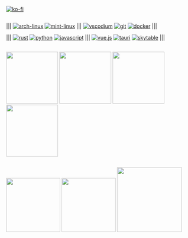 [![ko-fi](https://ko-fi.com/img/githubbutton_sm.svg)](https://ko-fi.com/idedary)
##

|||
[![arch-linux](https://img.shields.io/badge/Arch_Linux-1793D1?style=for-the-badge&logo=arch-linux&logoColor=white)](https://archlinux.org)
[![mint-linux](https://img.shields.io/badge/Linux_Mint-87CF3E?style=for-the-badge&logo=linux-mint&logoColor=white)](https://linuxmint.com)
|||
[![vscodium](https://img.shields.io/badge/VSCodium-0078D4?style=for-the-badge&logo=visual%20studio%20code&logoColor=white)](https://vscodium.com)
[![git](https://img.shields.io/badge/GIT-E44C30?style=for-the-badge&logo=git&logoColor=white)](https://git-scm.com)
[![docker](https://img.shields.io/badge/Docker-2CA5E0?style=for-the-badge&logo=docker&logoColor=white)](https://www.docker.com)
|||

|||
[![rust](https://img.shields.io/badge/Rust-black?style=for-the-badge&logo=rust&logoColor=#E57324)](https://www.rust-lang.org)
[![python](https://img.shields.io/badge/Python-3776AB?style=for-the-badge&logo=python&logoColor=white)](https://www.python.org)
[![javascript](https://img.shields.io/badge/JavaScript-424340?style=for-the-badge&logo=javascript&logoColor=F7DF1E)](https://em-content.zobj.net/source/animated-noto-color-emoji/356/pile-of-poo_1f4a9.gif)
|||
[![vue.js](https://img.shields.io/badge/Vue.js-35495E?style=for-the-badge&logo=vuedotjs&logoColor=4FC08D)](https://vuejs.org)
[![tauri](https://img.shields.io/badge/Tauri-FFC131?style=for-the-badge&logo=Tauri&logoColor=black)](https://tauri.app)
[![skytable](https://img.shields.io/badge/☁️%20skytable-246661.svg?&style=for-the-badge&logoColor=white)](https://skytable.io)
|||



## 

<div align="left">
  <a href="https://github.com/bytestring-net/bevy-lunex"><img height=140em src="https://github-readme-stats.vercel.app/api/pin/?username=bytestring-net&repo=bevy-lunex&hide_border=true&theme=onedark"></a>
  <a href="https://github.com/IDEDARY/bevy-lunex-cyberpunk"><img height=140em src="https://github-readme-stats.vercel.app/api/pin/?username=idedary&repo=bevy-lunex-cyberpunk&hide_border=true&theme=onedark"></a>
  <a href="https://github.com/bytestring-net/mathio"><img height=140em src="https://github-readme-stats.vercel.app/api/pin/?username=bytestring-net&repo=mathio&hide_border=true&theme=onedark"></a>
  <a href="https://github.com/idedary/stardawn"><img height=140em src="https://github-readme-stats.vercel.app/api/pin/?username=idedary&repo=stardawn&hide_border=true&theme=onedark"></a>
</div>



## 

<div align="left">
  <a href="https://github.com/idedary"><img height=146em src="https://github-profile-summary-cards.vercel.app/api/cards/profile-details?username=IDEDARY&theme=onedark"></a>
  <a href="https://github.com/idedary"><img height=146em src="https://github-readme-stats.vercel.app/api?username=IDEDARY&&show_icons=true&hide_border=true&theme=onedark&card_width=100"></a>
  <a href="https://github.com/idedary"><img height=175em src="https://github-readme-stats.vercel.app/api/top-langs/?username=IDEDARY&layout=compact&hide=game%20maker%20language,yacc&hide_border=true&theme=onedark&card_width=810"></a>
</div>

